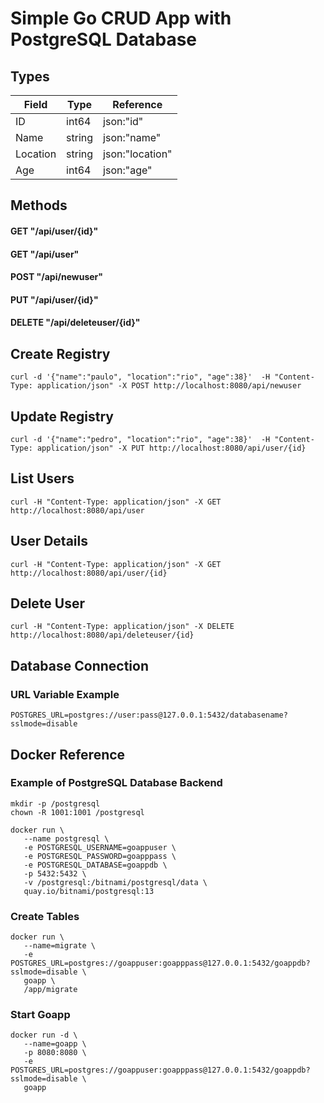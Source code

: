 # Simple Go CRUD App with PostgreSQL Database

## Types

| Field    | Type   | Reference       |
|----------|--------|-----------------|
| ID       | int64  | json:"id"       |
| Name     | string | json:"name"     |
| Location | string | json:"location" |
| Age      | int64  | json:"age"      |

## Methods

#### GET "/api/user/{id}"
#### GET "/api/user"
#### POST "/api/newuser"
#### PUT "/api/user/{id}"
#### DELETE "/api/deleteuser/{id}"

## Create Registry
```
curl -d '{"name":"paulo", "location":"rio", "age":38}'  -H "Content-Type: application/json" -X POST http://localhost:8080/api/newuser
```

## Update Registry
```
curl -d '{"name":"pedro", "location":"rio", "age":38}'  -H "Content-Type: application/json" -X PUT http://localhost:8080/api/user/{id}
```

## List Users
```
curl -H "Content-Type: application/json" -X GET http://localhost:8080/api/user
```

## User Details
```
curl -H "Content-Type: application/json" -X GET http://localhost:8080/api/user/{id}
```

## Delete User
```
curl -H "Content-Type: application/json" -X DELETE http://localhost:8080/api/deleteuser/{id}
```

## Database Connection
### URL Variable Example
```
POSTGRES_URL=postgres://user:pass@127.0.0.1:5432/databasename?sslmode=disable
```

## Docker Reference
### Example of PostgreSQL Database Backend
```
mkdir -p /postgresql
chown -R 1001:1001 /postgresql

docker run \
   --name postgresql \
   -e POSTGRESQL_USERNAME=goappuser \
   -e POSTGRESQL_PASSWORD=goapppass \
   -e POSTGRESQL_DATABASE=goappdb \
   -p 5432:5432 \
   -v /postgresql:/bitnami/postgresql/data \
   quay.io/bitnami/postgresql:13
```
### Create Tables
```
docker run \
   --name=migrate \
   -e POSTGRES_URL=postgres://goappuser:goapppass@127.0.0.1:5432/goappdb?sslmode=disable \
   goapp \
   /app/migrate
```
### Start Goapp
```
docker run -d \
   --name=goapp \
   -p 8080:8080 \
   -e POSTGRES_URL=postgres://goappuser:goapppass@127.0.0.1:5432/goappdb?sslmode=disable \
   goapp
```
